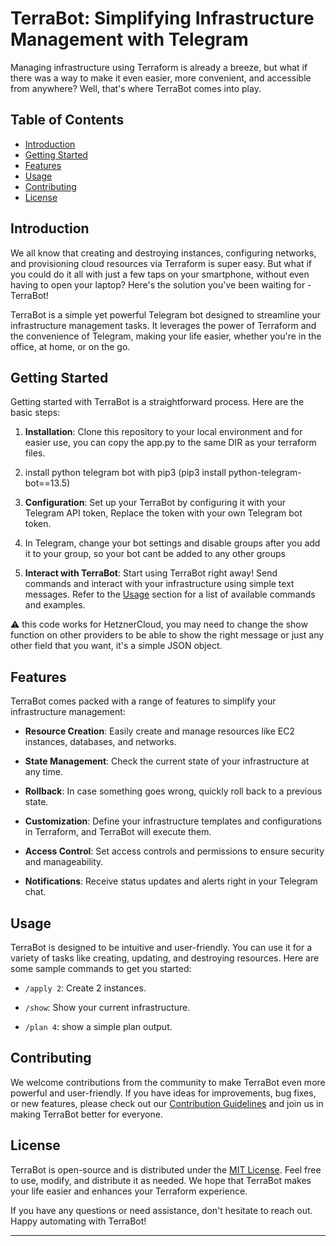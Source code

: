 # TerraBot: Simplifying Infrastructure Management with Telegram

Managing infrastructure using Terraform is already a breeze, but what if there was a way to make it even easier, more convenient, and accessible from anywhere? Well, that's where TerraBot comes into play.

## Table of Contents
- [Introduction](#introduction)
- [Getting Started](#getting-started)
- [Features](#features)
- [Usage](#usage)
- [Contributing](#contributing)
- [License](#license)

## Introduction

We all know that creating and destroying instances, configuring networks, and provisioning cloud resources via Terraform is super easy. But what if you could do it all with just a few taps on your smartphone, without even having to open your laptop? Here's the solution you've been waiting for - TerraBot!

TerraBot is a simple yet powerful Telegram bot designed to streamline your infrastructure management tasks. It leverages the power of Terraform and the convenience of Telegram, making your life easier, whether you're in the office, at home, or on the go.

## Getting Started

Getting started with TerraBot is a straightforward process. Here are the basic steps:

1. **Installation**: Clone this repository to your local environment and for easier use, you can copy the app.py to the same DIR as your terraform files.

2. install python telegram bot with pip3 (pip3 install python-telegram-bot==13.5)

3. **Configuration**: Set up your TerraBot by configuring it with your Telegram API token, Replace the token with your own Telegram bot token.

4. In Telegram, change your bot settings and disable groups after you add it to your group, so your bot cant be added to any other groups

5. **Interact with TerraBot**: Start using TerraBot right away! Send commands and interact with your infrastructure using simple text messages. Refer to the [Usage](#usage) section for a list of available commands and examples.

⚠️ this code works for HetznerCloud, you may need to change the show function on other providers to be able to show the right message or just any other field that you want, it's a simple JSON object.

## Features

TerraBot comes packed with a range of features to simplify your infrastructure management:

- **Resource Creation**: Easily create and manage resources like EC2 instances, databases, and networks.

- **State Management**: Check the current state of your infrastructure at any time.

- **Rollback**: In case something goes wrong, quickly roll back to a previous state.

- **Customization**: Define your infrastructure templates and configurations in Terraform, and TerraBot will execute them.

- **Access Control**: Set access controls and permissions to ensure security and manageability.

- **Notifications**: Receive status updates and alerts right in your Telegram chat.

## Usage

TerraBot is designed to be intuitive and user-friendly. You can use it for a variety of tasks like creating, updating, and destroying resources. Here are some sample commands to get you started:

- `/apply 2`: Create 2  instances.

- `/show`: Show your current infrastructure.

- `/plan 4`: show a simple plan output.


## Contributing

We welcome contributions from the community to make TerraBot even more powerful and user-friendly. If you have ideas for improvements, bug fixes, or new features, please check out our [Contribution Guidelines](CONTRIBUTING.md) and join us in making TerraBot better for everyone.

## License

TerraBot is open-source and is distributed under the [MIT License](LICENSE). Feel free to use, modify, and distribute it as needed. We hope that TerraBot makes your life easier and enhances your Terraform experience.

If you have any questions or need assistance, don't hesitate to reach out. Happy automating with TerraBot!

---
